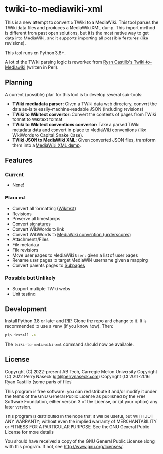 twiki-to-mediawiki-xml
======================

This is a new attempt to convert a TWiki to a MediaWiki. This tool parses the
TWiki data files and produces a MediaWiki XML dump. This import method is
different from past open solutions, but it is the most native way to get data
into MediaWiki, and it supports importing all possible features (like
revisions).

This tool runs on Python 3.8+.

A lot of the TWiki parsing logic is reworked from [Ryan Castillo's
Twiki-to-Mediawiki](https://github.com/rmcastil/Twiki-to-Mediawiki)
(written in Perl).

## Planning

A current (possible) plan for this tool is to develop several sub-tools:

- **TWiki medtadata parser:** Given a TWiki data web directory, convert the data
  as-is to easily-machine-readable JSON (including revisions)
- **TWiki to Wikitext convertor:** Convert the contents of pages from TWiki format
  to Wikitext format
- **TWiki to Wikitext conventions convertor:** Take a parsed TWiki metadata data
  and convert in-place to MediaWiki conventions (like WikiWords to
  Capital_Snake_Case).
- **TWiki JSON to MediaWiki XML**: Given converted JSON files, transform them
  into a [MediaWiki XML dump](https://www.mediawiki.org/wiki/Manual:Importing_XML_dumps).

## Features

### Current

- None!

### Planned

- Convert all formatting ([Wikitext](https://www.mediawiki.org/wiki/Wikitext))
- Revisions
- Preserve all timestamps
- Convert [signatures](https://www.mediawiki.org/wiki/Help:Signatures)
- Convert WikiWords to link
- Convert WikiWords to [MediaWiki convention (underscores)](https://en.wikipedia.org/wiki/Wikipedia:Naming_conventions_(technical_restrictions))
- Attachments/Files
- File metadata
- File revisions
- Move user pages to MediaWiki `User:` given a list of user pages
- Rename user pages to target MediaWiki username given a mapping
- Convert parents pages to [Subpages](https://www.mediawiki.org/wiki/Help:Subpages)

### Possible but Unlikely
- Support multiple TWiki webs
- Unit testing

## Development

Install Python 3.8 or later and [PIP](https://pypi.org/project/pip/). Clone
the repo and change to it. It is recommended to use a venv (if you know how).
Then:

```bash
pip install -e .
```

The `twiki-to-mediawiki-xml` command should now be available.

## License

Copyright (C) 2022-present  AB Tech, Carnegie Mellon University
Copyright (C) 2022          Perry Naseck (git@perrynaseck.com)
Copyright (C) 2011-2016     Ryan Castillo (some parts of files)

This program is free software: you can redistribute it and/or modify
it under the terms of the GNU General Public License as published by
the Free Software Foundation, either version 3 of the License, or
(at your option) any later version.

This program is distributed in the hope that it will be useful,
but WITHOUT ANY WARRANTY; without even the implied warranty of
MERCHANTABILITY or FITNESS FOR A PARTICULAR PURPOSE.  See the
GNU General Public License for more details.

You should have received a copy of the GNU General Public License
along with this program.  If not, see <http://www.gnu.org/licenses/>.

